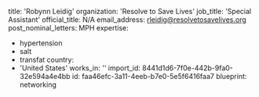 title: 'Robynn Leidig'
organization: 'Resolve to Save Lives'
job_title: 'Special Assistant'
official_title: N/A
email_address: rleidig@resolvetosavelives.org
post_nominal_letters: MPH
expertise:
  - hypertension
  - salt
  - transfat
country:
  - 'United States'
works_in: ''
import_id: 8441d1d6-7f0e-442b-9fa0-32e594a4e4bb
id: faa46efc-3a11-4eeb-b7e0-5e5f6416faa7
blueprint: networking
